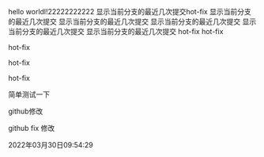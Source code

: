 hello worldl!22222222222
显示当前分支的最近几次提交hot-fix
显示当前分支的最近几次提交
显示当前分支的最近几次提交
显示当前分支的最近几次提交
显示当前分支的最近几次提交
显示当前分支的最近几次提交
hot-fix
hot-fix

hot-fix



hot-fix



hot-fix

简单测试一下

github修改

github fix 修改

2022年03月30日09:54:29
